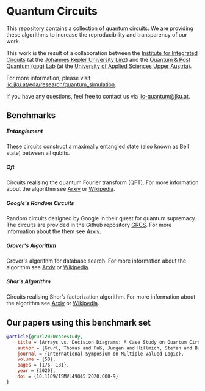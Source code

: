 # Quantum Circuits

This repository contains a collection of quantum circuits. We are providing these algorithms to increase the reproducibility and transparency of our work.

This work is the result of a collaboration between the [Institute for Integrated Circuits](http://iic.jku.at/eda/) (at the [Johannes Kepler University Linz](https://jku.at)) and the [Quantum & Post Quantum (qpq) Lab](https://www.fh-ooe.at/campus-hagenberg/studiengaenge/master/sichere-informationssysteme/projekte-labs/labs/projekte/p/s/3200/) (at the [University of Applied Sciences Upper Austria](https://www.fh-ooe.at/en/)).

For more information, please visit [iic.jku.at/eda/research/quantum_simulation](http://iic.jku.at/eda/research/quantum_simulation).

If you have any questions, feel free to contact us via [iic-quantum@jku.at](mailto:iic-quantum@jku.at).

## Benchmarks

##### Entanglement
These circuits construct a maximally entangled state (also known as Bell state) between all qubits.

##### Qft
Circuits realising the quantum Fourier transform (QFT). For more information about the algorithm see [Arxiv](https://arxiv.org/abs/quant-ph/0201067) or [Wikipedia](https://en.wikipedia.org/wiki/Quantum_Fourier_transform).

##### Google's Random Circuits
Random circuits designed by Google in their quest for quantum supremacy. The circuits are provided in the Github repository [GRCS](https://github.com/sboixo/GRCS/tree/master/). For more information about the them see [Arxiv](https://arxiv.org/abs/1608.00263). 

##### Grover's Algorithm
Grover's algorithm for database search. For more information about the algorithm see [Arxiv](https://arxiv.org/abs/quant-ph/9605043) or [Wikipedia](https://en.wikipedia.org/wiki/Grover%27s_algorithm).

##### Shor's Algorithm
Circuits realising Shor’s factorization algorithm. For more information about the algorithm see [Arxiv](https://arxiv.org/abs/quant-ph/9508027) or [Wikipedia](hhttps://en.wikipedia.org/wiki/Shor%27s_algorithm).

## Our papers using this benchmark set

```bibtex
@article{grurl2020caseStudy,
    title = {Arrays vs. Decision Diagrams: A Case Study on Quantum Circuit Simulators},
    author = {Grurl, Thomas and Fuß, Jürgen and Hillmich, Stefan and Burgholzer, Lukas and Wille, Robert},
    journal = {International Symposium on Multiple-Valued Logic},
    volume = {50},
    pages = {176--181},
    year = {2020},
    doi = {10.1109/ISMVL49045.2020.000-9}    
}
```
